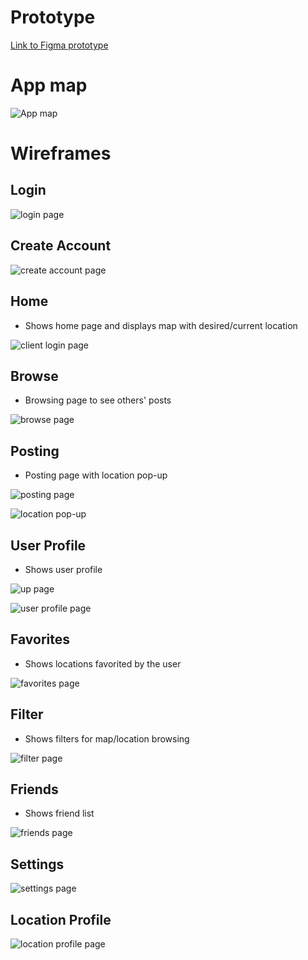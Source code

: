 # Prototype
[Link to Figma prototype](https://www.figma.com/proto/wy3YgO5abDUNhz9CgITjYg/soundTrack-team-library?node-id=596%3A1137&scaling=scale-down&page-id=511%3A2&starting-point-node-id=511%3A7)

# App map
![App map](./ux-design/AppMap.png)


# Wireframes
## Login

![login page](./ux-design/wireframes/Login.png)

## Create Account

![create account page](./ux-design/wireframes/Create%20Account.png)

## Home
- Shows home page and displays map with desired/current location

![client login page](./ux-design/wireframes/Home.png)

## Browse
- Browsing page to see others' posts

![browse page](./ux-design/wireframes/Browse.png)

## Posting
- Posting page with location pop-up

![posting page](./ux-design/wireframes/Posting.png)

![location pop-up](./ux-design/wireframes/location_popup.png)

## User Profile
- Shows user profile

![up page](./ux-design/wireframes/User_Profile.png)

![user profile page](./ux-design/wireframes/User_Profile_with_dropdown_menu.png)


## Favorites
- Shows locations favorited by the user

![favorites page](./ux-design/wireframes/Favorites.png)

## Filter
- Shows filters for map/location browsing 

![filter page](./ux-design/wireframes/Filter.png)

## Friends
- Shows friend list 

![friends page](./ux-design/wireframes/Friends.png)

## Settings
![settings page](./ux-design/wireframes/Settings.png)

## Location Profile
![location profile page](./ux-design/wireframes/Location_Profile.png)






